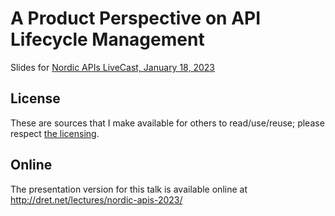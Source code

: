 # A Product Perspective on API Lifecycle Management

Slides for [Nordic APIs LiveCast, January 18, 2023](https://nordicapis.com/events/api-lifecycle-management/)


## License

These are sources that I make available for others to read/use/reuse; please respect [the licensing](../LICENSE).


## Online

The presentation version for this talk is available online at http://dret.net/lectures/nordic-apis-2023/
